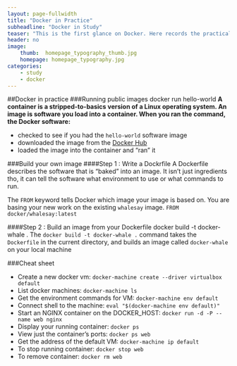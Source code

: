 ```yaml
---
layout: page-fullwidth
title: "Docker in Practice"
subheadline: "Docker in Study"
teaser: "This is the first glance on Docker. Here records the practical bit of docker..."
header: no
image:
    thumb:  homepage_typography_thumb.jpg
    homepage: homepage_typography.jpg
categories:
    - study
    - docker
---
```


##Docker in practice
###Running public images
	docker run hello-world
__A container is a stripped-to-basics version of a Linux operating system. An image is software you load into a container. When you ran the command, the Docker software:__

+ checked to see if you had the `hello-world` software image
+ downloaded the image from the [Docker Hub](https://hub.docker.com/)
+ loaded the image into the container and “ran” it

###Build your own image
####Step 1 : Write a Dockrfile
	A Dockerfile describes the software that is “baked” into an image.
	It isn’t just ingredients tho, it can tell the software what environment to use or what commands to run.

The `FROM` keyword tells Docker which image your image is based on. You are basing your new work on the existing `whalesay` image. `FROM docker/whalesay:latest`

####Step 2 : Build an image from your Dockerfile
	docker build -t docker-whale .
The `docker build -t docker-whale .` command takes the `Dockerfile` in the current directory, and builds an image called `docker-whale` on your local machine


###Cheat sheet
* Create a new docker vm:
`docker-machine create --driver virtualbox default`
* List docker machines:
`docker-machine ls`
* Get the environment commands for VM:
`docker-machine env default`
* Connect shell to the machine:
`eval "$(docker-machine env default)"`
* Start an NGINX container on the DOCKER_HOST:
`docker run -d -P --name web nginx`
* Display your running container:
`docker ps`
* View just the container’s ports:
`docker ps web`
* Get the address of the default VM:
`docker-machine ip default`
* To stop running container:
`docker stop web`
* To remove container:
`docker rm web`
